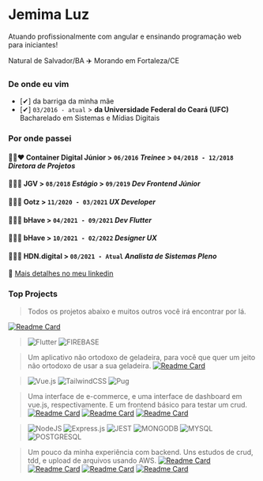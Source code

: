 # Jemima Luz
Atuando profissionalmente com angular e ensinando programação web para iniciantes!

Natural de Salvador/BA ✈️ Morando em Fortaleza/CE 

### De onde eu vim

- [✔] da barriga da minha mãe 
- [✔]  ```03/2016 - atual```  > **da Universidade Federal do Ceará (UFC)**  
Bacharelado em Sistemas e Mídias Digitais
 
### Por onde passei

#### 💙💚❤️ Container Digital Júnior  > ```06/2016```  *Treinee*  > ```04/2018 - 12/2018```  *Diretora de Projetos*
#### 🧡💜🧡 JGV > ``` 08/2018 ``` *Estágio*  > ``` 09/2019 ``` *Dev Frontend Júnior*
#### 💛🖤💛 Ootz > ``` 11/2020 - 03/2021 ``` *UX Developer* 

#### 🤍💙🤍 bHave > ``` 04/2021 - 09/2021 ``` *Dev Flutter*
#### 🤍💙🤍 bHave > ``` 10/2021 - 02/2022 ``` *Designer UX*
#### 🖤🤍🖤 HDN.digital > ``` 08/2021 - Atual ``` *Analista de Sistemas Pleno*

🔗  [Mais detalhes no meu linkedin](https://www.linkedin.com/in/jemluz/)

### Top Projects

> Todos os projetos abaixo e muitos outros você irá encontrar por lá.
> 
[![Readme Card](https://github-readme-stats.vercel.app/api/pin/?username=jemluz&repo=meindexe)](https://github.com/jemluz/meindexe) 

> ![Flutter](https://img.shields.io/badge/Flutter-%2302569B.svg?style=for-the-badge&logo=Flutter&logoColor=white) ![FIREBASE](https://img.shields.io/badge/firebase-ffca28?style=for-the-badge&logo=firebase&logoColor=black) 

> Um aplicativo não ortodoxo de geladeira, para você que quer um jeito não ortodoxo de usar a sua geladeira. 
[![Readme Card](https://github-readme-stats.vercel.app/api/pin/?username=jemluz&repo=flutter-fridge)](https://github.com/jemluz/flutter-fridge)  

> ![Vue.js](https://img.shields.io/badge/vuejs-%2335495e.svg?style=for-the-badge&logo=vuedotjs&logoColor=%234FC08D) ![TailwindCSS](https://img.shields.io/badge/tailwindcss-%2338B2AC.svg?style=for-the-badge&logo=tailwind-css&logoColor=white) ![Pug](https://img.shields.io/badge/Pug-FFF?style=for-the-badge&logo=pug&logoColor=A86454)

> Uma interface de e-commerce, e uma interface de dashboard em vue.js, respectivamente. E um frontend básico para testar um crud.
[![Readme Card](https://github-readme-stats.vercel.app/api/pin/?username=jemluz&repo=letrun)](https://github.com/jemluz/letrun) [![Readme Card](https://github-readme-stats.vercel.app/api/pin/?username=jemluz&repo=clone-fxp)](https://github.com/jemluz/clone-fxp)
[![Readme Card](https://github-readme-stats.vercel.app/api/pin/?username=jemluz&repo=front-perguntas)](https://github.com/jemluz/front-perguntas)

> ![NodeJS](https://img.shields.io/badge/node.js-%2343853D.svg?style=for-the-badge&logo=node.js&logoColor=white) ![Express.js](https://img.shields.io/badge/express.js-%23404d59.svg?style=for-the-badge&logo=express&logoColor=%2361DAFB) ![JEST](https://img.shields.io/badge/Jest-C21325?style=for-the-badge&logo=jest&logoColor=white) ![MONGODB](https://img.shields.io/badge/MongoDB-4EA94B?style=for-the-badge&logo=mongodb&logoColor=white) ![MYSQL](https://img.shields.io/badge/MySQL-00000F?style=for-the-badge&logo=mysql&logoColor=white) ![POSTGRESQL](https://img.shields.io/badge/PostgreSQL-316192?style=for-the-badge&logo=postgresql&logoColor=white) 

> Um pouco da minha experiência com backend. Uns estudos de crud, tdd, e upload de arquivos usando AWS.
[![Readme Card](https://github-readme-stats.vercel.app/api/pin/?username=jemluz&repo=upload-arquivos-back)](https://github.com/jemluz/upload-arquivos-back)
[![Readme Card](https://github-readme-stats.vercel.app/api/pin/?username=jemluz&repo=crud-perguntas)](https://github.com/jemluz/crud-perguntas)
[![Readme Card](https://github-readme-stats.vercel.app/api/pin/?username=jemluz&repo=tdd)](https://github.com/jemluz/tdd)
[![Readme Card](https://github-readme-stats.vercel.app/api/pin/?username=jemluz&repo=estudo-crud)](https://github.com/jemluz/estudo-crud)
